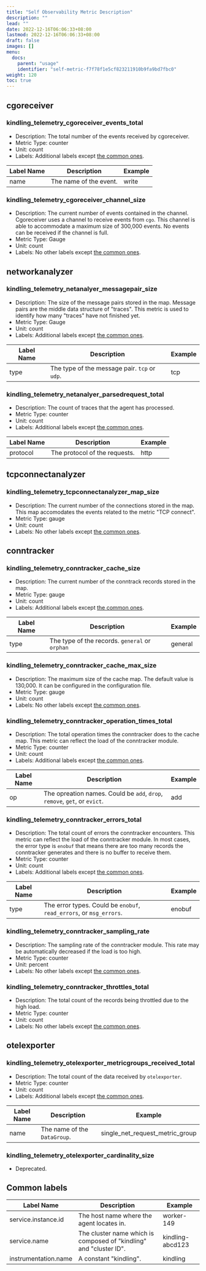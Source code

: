 ```yaml
---
title: "Self Observability Metric Description"
description: ""
lead: ""
date: 2022-12-16T06:06:33+08:00
lastmod: 2022-12-16T06:06:33+08:00
draft: false
images: []
menu:
  docs:
    parent: "usage"
    identifier: "self-metric-f7f78f1e5cf823211910b9fa9bd7fbc0"
weight: 120
toc: true
---
```


## cgoreceiver
### kindling_telemetry_cgoreceiver_events_total
- Description: The total number of the events received by cgoreceiver. 
- Metric Type: counter
- Unit: count
- Labels: Additional labels except [the common ones](#common-labels).


| **Label Name** | **Description**        | **Example** |
|----------------|------------------------|-------------|
| name           | The name of the event. | write       |


### kindling_telemetry_cgoreceiver_channel_size
- Description: The current number of events contained in the channel. Cgoreceiver uses a channel to receive events from `cgo`. This channel is able to accommodate a maximum size of 300,000 events. No events can be received if the channel is full.
- Metric Type: Gauge
- Unit: count
- Labels: No other labels except [the common ones](#common-labels).

## networkanalyzer
### kindling_telemetry_netanalyer_messagepair_size
- Description: The size of the message pairs stored in the map. Message pairs are the middle data structure of "traces". This metric is used to identify how many "traces" have not finished yet.
- Metric Type: Gauge
- Unit: count
- Labels: Additional labels except [the common ones](#common-labels).


| **Label Name** | **Description**                               | **Example** |
|----------------|-----------------------------------------------|-------------|
| type           | The type of the message pair. `tcp` or `udp`. | tcp         |

### kindling_telemetry_netanalyer_parsedrequest_total
- Description: The count of traces that the agent has processed.
- Metric Type: counter
- Unit: count
- Labels: Additional labels except [the common ones](#common-labels).


| **Label Name** | **Description**               | **Example** |
|----------------|-------------------------------|-------------|
| protocol       | The protocol of the requests. | http        |


## tcpconnectanalyzer
### kindling_telemetry_tcpconnectanalyzer_map_size
- Description: The current number of the connections stored in the map. This map accomodates the events related to the metric "TCP connect".
- Metric Type: gauge
- Unit: count
- Labels: No other labels except [the common ones](#common-labels).


## conntracker
### kindling_telemetry_conntracker_cache_size
- Description: The current number of the conntrack records stored in the map.
- Metric Type: gauge
- Unit: count
- Labels: Additional labels except [the common ones](#common-labels).


| **Label Name** | **Description**                                | **Example** |
|----------------|------------------------------------------------|-------------|
| type           | The type of the records. `general` or `orphan` | general     |


### kindling_telemetry_conntracker_cache_max_size
- Description: The maximum size of the cache map. The default value is 130,000. It can be configured in the configuration file.
- Metric Type: gauge
- Unit: count
- Labels: No other labels except [the common ones](#common-labels).

### kindling_telemetry_conntracker_operation_times_total
- Description: The total operation times the conntracker does to the cache map. This metric can reflect the load of the conntracker module.
- Metric Type: counter
- Unit: count
- Labels: Additional labels except [the common ones](#common-labels).


| **Label Name** | **Description**                                                           | **Example** |
|----------------|---------------------------------------------------------------------------|-------------|
| op             | The opreation names. Could be `add`, `drop`, `remove`, `get`, or `evict`. | add         |


### kindling_telemetry_conntracker_errors_total
- Description: The total count of errors the conntracker encounters. This metric can reflect the load of the conntracker module. In most cases, the error type is `enobuf` that means there are too many records the conntracker generates and there is no buffer to receive them.
- Metric Type: counter
- Unit: count
- Labels: Additional labels except [the common ones](#common-labels).

| **Label Name** | **Description**                                                     | **Example** |
|----------------|---------------------------------------------------------------------|-------------|
| type           | The error types. Could be `enobuf`, `read_errors`, or `msg_errors`. | enobuf      |


### kindling_telemetry_conntracker_sampling_rate
- Description: The sampling rate of the conntracker module. This rate may be automatically decreased if the load is too high.
- Metric Type: counter
- Unit: percent
- Labels: No other labels except [the common ones](#common-labels).


### kindling_telemetry_conntracker_throttles_total
- Description: The total count of the records being throttled due to the high load.
- Metric Type: counter
- Unit: count
- Labels: No other labels except [the common ones](#common-labels).


## otelexporter
### kindling_telemetry_otelexporter_metricgroups_received_total
- Description: The total count of the data received by `otelexporter`.
- Metric Type: counter
- Unit: count
- Labels: Additional labels except [the common ones](#common-labels).

| **Label Name** | **Description**              | **Example**                     |
|----------------|------------------------------|---------------------------------|
| name           | The name of the `DataGroup`. | single_net_request_metric_group |


### kindling_telemetry_otelexporter_cardinality_size
- Deprecated.

## Common labels
| **Label Name**       | **Description**                                                    | **Example**      |
|----------------------|--------------------------------------------------------------------|------------------|
| service.instance.id  | The host name where the agent locates in.                          | worker-149       |
| service.name         | The cluster name which is composed of "kindling" and "cluster ID". | kindling-abcd123 |
| instrumentation.name | A constant "kindling".                                             | kindling         |